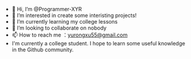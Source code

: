 - 👋 Hi, I’m @Programmer-XYR
- 👀 I’m interested in create some interisting projects!
- 🌱 I’m currently learning my college lessons
- 💞️ I’m looking to collaborate on nobody
- 📫 How to reach me ：yurongxu55@gmail.com
- I'm currently a college student. I hope to learn some useful knowledge in the Github community.
<!---
Programmer-XYR/Programmer-XYR is a ✨ special ✨ repository because its `README.md` (this file) appears on your GitHub profile.
You can click the Preview link to take a look at your changes.
--->
